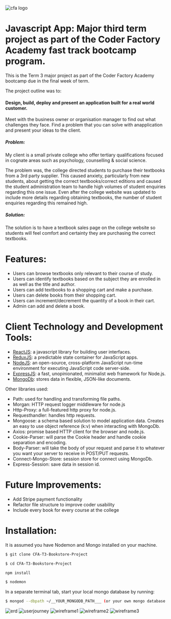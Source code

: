 ![cfa logo](https://cloud.githubusercontent.com/assets/24615235/26814882/1218dc62-4acc-11e7-9ebd-e8259481e5ee.jpeg)
# Javascript App: Major third term project as part of the Coder Factory Academy fast track bootcamp program.

This is the Term 3 major project as part of the Coder Factory Academy bootcamp due in the final week of term. 

The project outline was to:

####  Design, build, deploy and present an application built for a real world customer.

Meet with the business owner or organisation manager to find out what challenges they face. Find a problem that you can solve with anapplication and present your ideas to the client.

##### Problem:

My client is a small private college who offer tertiary qualifications focused in cognate areas such as psychology, counselling & social science. 

The problem was, the college directed students to purchase their textbooks from a 3rd party supplier. This caused anxiety, particularly from new students, about getting the correct textbooks/correct editions and caused the student administration team to handle high volumes of student enquiries regarding this one issue. Even after the college website was updated to include more details regarding obtaining textbooks, the number of student enquiries regarding this remained high.

##### Solution:

The solution is to have a textbook sales page on the college website so students will feel comfort and certainty they are purchasing the correct textbooks.

# Features:
- Users can browse textbooks only relevant to their course of study.
- Users can identify textbooks based on the subject they are enrolled in as well as the title and author.
- Users can add textbooks to a shopping cart and make a purchase.
- Users can delete books from their shopping cart.
- Users can increment/decrement the quantity of a book in their cart.
- Admin can add and delete a book.


# Client Technology and Development Tools:
  - [ReactJS](https://facebook.github.io/react/): a javascript library for building user interfaces.
  - [ReduxJS](http://redux.js.org/): a predictable state container for JavaScript apps.
  - [NodeJS](https://nodejs.org/en/): an open-source, cross-platform JavaScript run-time environment for executing JavaScript code server-side.
  - [ExpressJS](https://expressjs.com/): a fast, unopinionated, minimalist web framework for Node.js.
  - [MongoDb](https://www.mongodb.com/): stores data in flexible, JSON-like documents.
 
Other libraries used:
- Path: used for handling and transforming file paths.
- Morgan: HTTP request logger middleware for node.js
- Http-Proxy: a full-featured http proxy for node.js.
- Requesthandler: handles http requests.
- Mongoose: a schema based solution to model application data. Creates an easy to use object reference (k:v) when interacting with MongoDb.
- Axios: promise based HTTP client for the browser and node.js.
- Cookie-Parser: will parse the Cookie header and handle cookie separation and encoding.
- Body-Parser: will take the body of your request and parse it to whatever you want your server to receive in POST/PUT requests.
- Connect-Mongo-Store: session store for connect using MongoDb.
- Express-Session: save data in session id.

# Future Improvements:
- Add Stripe payment functionality
- Refactor file structure to improve coder usability 
- Include every book for every course at the college

# Installation:

It is assumed you have Nodemon and Mongo installed on your machine.

```sh
$ git clone CFA-T3-Bookstore-Project
```
```sh
$ cd CFA-T3-Bookstore-Project
```
```sh
npm install
```
```sh
$ nodemon
```
In a separate terminal tab, start your local mongo database by running:
```sh
$ mongod --dbpath ~/__YOUR_MONGODB_PATH___ (or your own mongo database link)
```

![erd](https://cloud.githubusercontent.com/assets/24615235/26812783/22b3c05a-4abd-11e7-9484-9cb58bde6b66.jpg)
![userjourney](https://cloud.githubusercontent.com/assets/24615235/26813102/401245ac-4abf-11e7-9c31-6c05c629667f.jpg)
![wireframe1](https://cloud.githubusercontent.com/assets/24615235/26814839/d929ef40-4acb-11e7-93a0-750c5c10e1d2.jpg)
![wireframe2](https://cloud.githubusercontent.com/assets/24615235/26814840/d92b5740-4acb-11e7-9bab-99276f83f615.jpg)
![wireframe3](https://cloud.githubusercontent.com/assets/24615235/26814838/d9290742-4acb-11e7-8a74-b7cbbe0a59f4.jpg)


